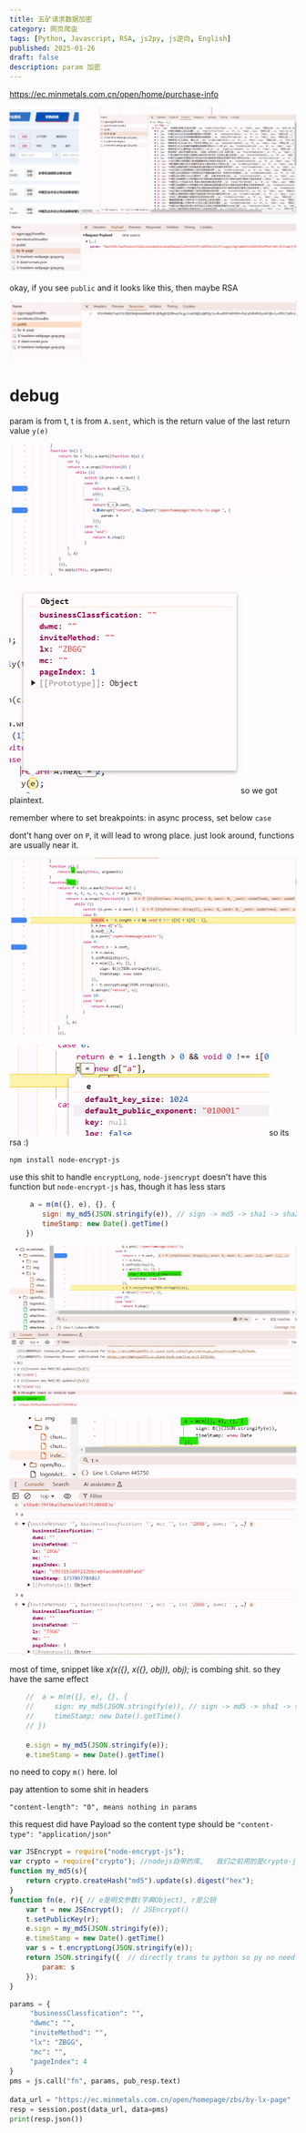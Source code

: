 ```yaml
---
title: 五矿请求数据加密
category: 网页爬虫
tags: [Python, Javascript, RSA, js2py, js逆向, English]
published: 2025-01-26
draft: false
description: param 加密
---
```


https://ec.minmetals.com.cn/open/home/purchase-info

![image-20250126210901144](minmetals五矿.assets/image-20250126210901144.png)

![image-20250126210912088](minmetals五矿.assets/image-20250126210912088.png)

okay, if you see `public` and it looks like this, then maybe RSA

![image-20250126210841449](minmetals五矿.assets/image-20250126210841449.png)

# debug

param is from t, t is from `A.sent`, which is the return value of the last return value `y(e)`

![image-20250126211947841](minmetals五矿.assets/image-20250126211947841.png)

![image-20250126212658194](minmetals五矿.assets/image-20250126212658194.png)so we got plaintext.

remember where to set breakpoints: in async process, set below `case`

dont't hang over on `P`, it will lead to wrong place. just look around, functions are usually near it.

![image-20250126212058129](minmetals五矿.assets/image-20250126212058129.png)

![image-20250126212231507](minmetals五矿.assets/image-20250126212231507.png)so its rsa :)

```
npm install node-encrypt-js
```

use this shit to handle `encryptLong`, `node-jsencrypt` doesn't have this function but `node-encrypt-js` has, though it has less stars

```javascript
     a = m(m({}, e), {}, {
        sign: my_md5(JSON.stringify(e)), // sign -> md5 -> sha1 -> sha256, sha512
        timeStamp: new Date().getTime()
    })
```

![image-20250126214633334](minmetals五矿.assets/image-20250126214633334.png)

![image-20250126215115677](minmetals五矿.assets/image-20250126215115677.png)

most of time, snippet like *x(x({}, x({}, obj)), obj);* is combing shit. so they have the same effect

```javascript
    //  a = m(m({}, e), {}, {
    //     sign: my_md5(JSON.stringify(e)), // sign -> md5 -> sha1 -> sha256, sha512
    //     timeStamp: new Date().getTime()
    // })

    e.sign = my_md5(JSON.stringify(e));
    e.timeStamp = new Date().getTime()
```

no need to copy `m()` here. lol

pay attention to some shit in headers

```
"content-length": "0", means nothing in params
```

this request did have Payload so the content type should be `"content-type": "application/json"`

```javascript
var JSEncrypt = require("node-encrypt-js");
var crypto = require("crypto"); //nodejs自带的库,   我们之前用的是crypto-js
function my_md5(s){
    return crypto.createHash("md5").update(s).digest("hex");
}
function fn(e, r){ // e是明文参数(字典Object), r是公钥
    var t = new JSEncrypt();  // JSEncrypt()
    t.setPublicKey(r);
    e.sign = my_md5(JSON.stringify(e));
    e.timeStamp = new Date().getTime()
    var s = t.encryptLong(JSON.stringify(e));
    return JSON.stringify({  // directly trans to python so py no need to do json.dumps()
        param: s
    });
}
```

```python
params = {
     "businessClassfication": "",
     "dwmc": "",
     "inviteMethod": "",
     "lx": "ZBGG",
     "mc": "",
     "pageIndex": 4
}
pms = js.call("fn", params, pub_resp.text)

data_url = "https://ec.minmetals.com.cn/open/homepage/zbs/by-lx-page"
resp = session.post(data_url, data=pms)
print(resp.json())
```